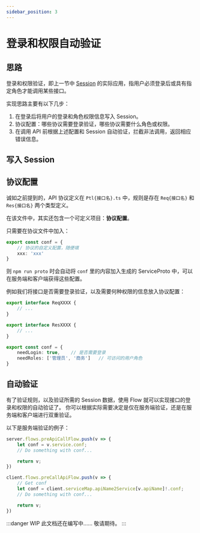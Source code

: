```yaml
---
sidebar_position: 3
---
```


# 登录和权限自动验证

## 思路

登录和权限验证，即上一节中 [Session](session-and-cookie.md) 的实际应用，指用户必须登录后或具有指定角色才能调用某些接口。

实现思路主要有以下几步：
1. 在登录后将用户的登录和角色权限信息写入 Session。
2. 协议配置：哪些协议需要登录验证，哪些协议需要什么角色或权限。
3. 在调用 API 前根据上述配置和 Session 自动验证，拦截非法调用，返回相应错误信息。

## 写入 Session

## 协议配置

诚如之前提到的，API 协议定义在 `Ptl{接口名}.ts` 中，规则是存在 `Req{接口名}` 和 `Res{接口名}` 两个类型定义。

在该文件中，其实还包含一个可定义项目：**协议配置**。

只需要在协议文件中加入：
```ts
export const conf = {
    // 协议的自定义配置，随便填
    xxx: 'xxx'
}
```

则 `npm run proto` 时会自动将 `conf` 里的内容加入生成的 ServiceProto 中，可以在服务端和客户端获得这些配置。

例如我们将接口是否需要登录验证，以及需要何种权限的信息放入协议配置：

```ts
export interface ReqXXXX {
    // ...
}

export interface ResXXXX {
    // ...
}

export const conf = {
    needLogin: true,    // 是否需要登录
    needRoles: ['管理员', '商务']   // 可访问的用户角色
}
```

## 自动验证

有了验证规则，以及验证所需的 Session 数据，使用 Flow 就可以实现接口的登录和权限的自动验证了。
你可以根据实际需要决定是仅在服务端验证，还是在服务端和客户端进行双重验证。

以下是服务端验证的例子：

```ts
server.flows.preApiCallFlow.push(v => {
    let conf = v.service.conf;
    // Do something with conf...

    return v;
})
```

```ts
client.flows.preCallApiFlow.push(v => {
    // Get conf
    let conf = client.serviceMap.apiName2Service[v.apiName]!.conf;
    // Do something with conf...

    return v;
})
```


:::danger WIP
此文档还在编写中…… 敬请期待。
:::